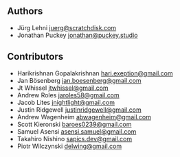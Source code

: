 ## Authors

- Jürg Lehni <juerg@scratchdisk.com>
- Jonathan Puckey <jonathan@puckey.studio>

## Contributors

- Harikrishnan Gopalakrishnan <hari.exeption@gmail.com>
- Jan Bösenberg <jan.boesenberg@gmail.com>
- Jt Whissel <jtwhissel@gmail.com>
- Andrew Roles <jaroles58@gmail.com>
- Jacob Lites <jnightlight@gmail.com>
- Justin Ridgewell <justinridgewell@gmail.com>
- Andrew Wagenheim <abwagenheim@gmail.com>
- Scott Kieronski <baroes0239@gmail.com>
- Samuel Asensi <asensi.samuel@gmail.com>
- Takahiro Nishino <sapics.dev@gmail.com>
- Piotr Wilczynski <delwing@gmail.com>
